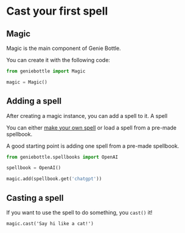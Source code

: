 # Cast your first spell

## Magic

Magic is the main component of Genie Bottle.

You can create it with the following code:

```python
from geniebottle import Magic

magic = Magic()
```

## Adding a spell

After creating a magic instance, you can add a spell to it.
A spell

You can either [make your own spell](./make_your_own_spell) or load a spell from a pre-made spellbook.

A good starting point is adding one spell from a pre-made spellbook.

```python
from geniebottle.spellbooks import OpenAI

spellbook = OpenAI()

magic.add(spellbook.get('chatgpt'))
```

## Casting a spell

If you want to use the spell to do something, you `cast()` it!

```
magic.cast('Say hi like a cat!')
```
